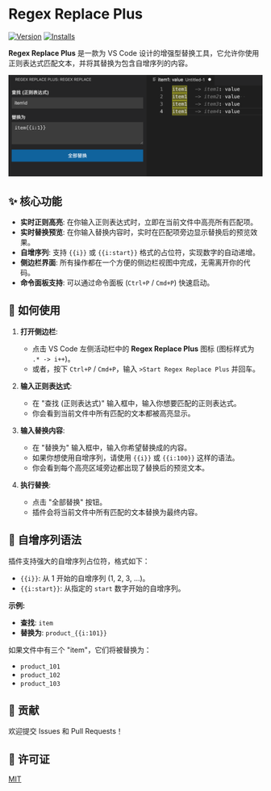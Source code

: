 # Regex Replace Plus

[![Version](https://img.shields.io/visual-studio-marketplace/v/your-publisher.regex-replace-plus.svg)](https://marketplace.visualstudio.com/items?itemName=your-publisher.regex-replace-plus)
[![Installs](https://img.shields.io/visual-studio-marketplace/i/your-publisher.regex-replace-plus.svg)](https://marketplace.visualstudio.com/items?itemName=your-publisher.regex-replace-plus)

**Regex Replace Plus** 是一款为 VS Code 设计的增强型替换工具，它允许你使用正则表达式匹配文本，并将其替换为包含自增序列的内容。

![插件截图预览](https://raw.githubusercontent.com/LRainner/Pic/main/img/ec715deae71b65c960cb4c3988b9802a.png)

## ✨ 核心功能

- **实时正则高亮**: 在你输入正则表达式时，立即在当前文件中高亮所有匹配项。
- **实时替换预览**: 在你输入替换内容时，实时在匹配项旁边显示替换后的预览效果。
- **自增序列**: 支持 `{{i}}` 或 `{{i:start}}` 格式的占位符，实现数字的自动递增。
- **侧边栏界面**: 所有操作都在一个方便的侧边栏视图中完成，无需离开你的代码。
- **命令面板支持**: 可以通过命令面板 (`Ctrl+P` / `Cmd+P`) 快速启动。

## 🚀 如何使用

1.  **打开侧边栏**:
    - 点击 VS Code 左侧活动栏中的 **Regex Replace Plus** 图标 (图标样式为 `.* -> i++`)。
    - 或者，按下 `Ctrl+P` / `Cmd+P`，输入 `>Start Regex Replace Plus` 并回车。

2.  **输入正则表达式**:
    - 在 "查找 (正则表达式)" 输入框中，输入你想要匹配的正则表达式。
    - 你会看到当前文件中所有匹配的文本都被高亮显示。

3.  **输入替换内容**:
    - 在 "替换为" 输入框中，输入你希望替换成的内容。
    - 如果你想使用自增序列，请使用 `{{i}}` 或 `{{i:100}}` 这样的语法。
    - 你会看到每个高亮区域旁边都出现了替换后的预览文本。

4.  **执行替换**:
    - 点击 "全部替换" 按钮。
    - 插件会将当前文件中所有匹配的文本替换为最终内容。

## 🔢 自增序列语法

插件支持强大的自增序列占位符，格式如下：

- `{{i}}`: 从 1 开始的自增序列 (1, 2, 3, ...)。
- `{{i:start}}`: 从指定的 `start` 数字开始的自增序列。

**示例:**

-   **查找**: `item`
-   **替换为**: `product_{{i:101}}`

如果文件中有三个 "item"，它们将被替换为：
- `product_101`
- `product_102`
- `product_103`

## 🤝 贡献

欢迎提交 Issues 和 Pull Requests！

## 📄 许可证

[MIT](LICENSE)
